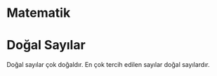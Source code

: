 # Matematik
# Doğal Sayılar
Doğal sayılar çok doğaldır. En çok tercih edilen sayılar doğal sayılardır.
